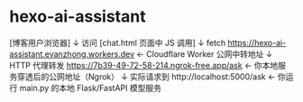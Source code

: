 # hexo-ai-assistant

[博客用户浏览器] 
     ↓  访问
[chat.html 页面中 JS 调用] 
     ↓ fetch
https://hexo-ai-assistant.evanzhong.workers.dev       ← Cloudflare Worker 公网中转地址
     ↓ HTTP 代理转发
https://7b39-49-72-58-214.ngrok-free.app/ask          ← 你本地服务穿透后的公网地址（Ngrok）
     ↓ 实际请求到
http://localhost:5000/ask                             ← 你运行 main.py 的本地 Flask/FastAPI 模型服务
